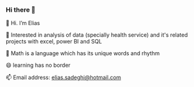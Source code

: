 ### Hi there 👋
👋 Hi. I’m Elias

👀 Interested in analysis of data (specially health service) and it's related projects with excel, power BI and SQL 

🌱 Math is a language which has its unique words and rhythm

😄 learning has no border

📫 Email address: elias.sadeghi@hotmail.com

<!--
**FreeMan-join/FreeMan-join** is a ✨ _special_ ✨ repository because its `README.md` (this file) appears on your GitHub profile.

Here are some ideas to get you started:

- 🔭 I’m currently working on Data analysis
- 🌱 I’m currently learning diffe
- 👯 I’m looking to collaborate on ...
- 🤔 I’m looking for help with ...
- 💬 Ask me about ...
- 📫 How to reach me: ...
- 😄 Pronouns: ...
- ⚡ Fun fact: ...
-->
